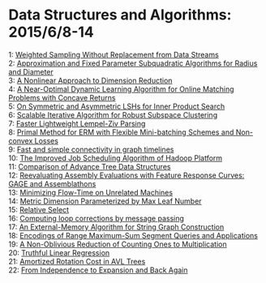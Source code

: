 # Data Structures and Algorithms: 2015/6/8-14  
1: [Weighted Sampling Without Replacement from Data Streams](https://doi.org/10.48550/arXiv.1506.01747)  
2: [Approximation and Fixed Parameter Subquadratic Algorithms for Radius and  Diameter](https://doi.org/10.48550/arXiv.1506.01799)  
3: [A Nonlinear Approach to Dimension Reduction](https://doi.org/10.48550/arXiv.0907.5477)  
4: [A Near-Optimal Dynamic Learning Algorithm for Online Matching Problems  with Concave Returns](https://doi.org/10.48550/arXiv.1307.5934)  
5: [On Symmetric and Asymmetric LSHs for Inner Product Search](https://doi.org/10.48550/arXiv.1410.5518)  
6: [Scalable Iterative Algorithm for Robust Subspace Clustering](https://doi.org/10.48550/arXiv.1503.01578)  
7: [Faster Lightweight Lempel-Ziv Parsing](https://doi.org/10.48550/arXiv.1504.06712)  
8: [Primal Method for ERM with Flexible Mini-batching Schemes and Non-convex  Losses](https://doi.org/10.48550/arXiv.1506.02227)  
9: [Fast and simple connectivity in graph timelines](https://doi.org/10.48550/arXiv.1506.02973)  
10: [The Improved Job Scheduling Algorithm of Hadoop Platform](https://doi.org/10.48550/arXiv.1506.03004)  
11: [Comparison of Advance Tree Data Structures](https://doi.org/10.48550/arXiv.1209.6495)  
12: [Reevaluating Assembly Evaluations with Feature Response Curves: GAGE and  Assemblathons](https://doi.org/10.48550/arXiv.1210.1095)  
13: [Minimizing Flow-Time on Unrelated Machines](https://doi.org/10.48550/arXiv.1401.7284)  
14: [Metric Dimension Parameterized by Max Leaf Number](https://doi.org/10.48550/arXiv.1506.01749)  
15: [Relative Select](https://doi.org/10.48550/arXiv.1506.03262)  
16: [Computing loop corrections by message passing](https://doi.org/10.48550/arXiv.1211.6969)  
17: [An External-Memory Algorithm for String Graph Construction](https://doi.org/10.48550/arXiv.1405.7520)  
18: [Encodings of Range Maximum-Sum Segment Queries and Applications](https://doi.org/10.48550/arXiv.1410.2847)  
19: [A Non-Oblivious Reduction of Counting Ones to Multiplication](https://doi.org/10.48550/arXiv.1506.03473)  
20: [Truthful Linear Regression](https://doi.org/10.48550/arXiv.1506.03489)  
21: [Amortized Rotation Cost in AVL Trees](https://doi.org/10.48550/arXiv.1506.03528)  
22: [From Independence to Expansion and Back Again](https://doi.org/10.48550/arXiv.1506.03676)  